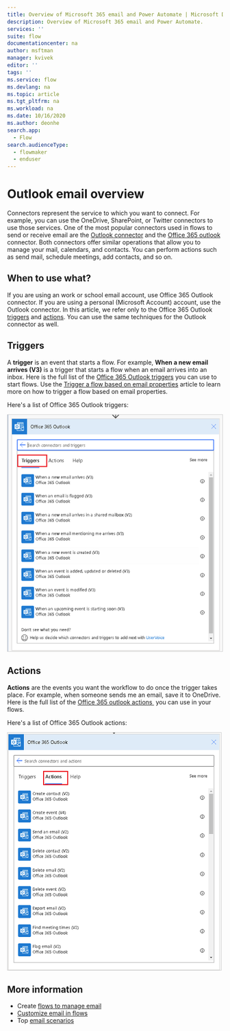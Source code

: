 ```yaml
---
title: Overview of Microsoft 365 email and Power Automate | Microsoft Docs
description: Overview of Microsoft 365 email and Power Automate.
services: ''
suite: flow
documentationcenter: na
author: msftman
manager: kvivek
editor: ''
tags: ''
ms.service: flow
ms.devlang: na
ms.topic: article
ms.tgt_pltfrm: na
ms.workload: na
ms.date: 10/16/2020
ms.author: deonhe
search.app: 
  - Flow
search.audienceType: 
  - flowmaker
  - enduser
---
```

# Outlook email overview

Connectors represent the service to which you want to connect. For example, you can use the OneDrive, SharePoint, or Twitter connectors to use those services. One of the most popular connectors used in flows to send or receive email are the [Outlook connector](https://docs.microsoft.com/connectors/outlook/) and the [Office 365 outlook](https://docs.microsoft.com/connectors/office365/#known-issues-and-limitations) connector. Both connectors offer similar operations that allow you to manage your mail, calendars, and contacts. You can perform actions such as send mail, schedule meetings, add contacts, and so on.

## When to use what?

If you are using an work or school email account, use Office 365 Outlook connector. If you are using a personal (Microsoft Account) account, use the Outlook connector. In this article, we refer only to the Office 365 Outlook [triggers](https://docs.microsoft.com/connectors/office365/#triggers) and [actions](https://docs.microsoft.com/connectors/office365/#actions). You can use the same techniques for the Outlook connector as well.

## Triggers

A **trigger** is an event that starts a flow. For example, **When a new email arrives (V3)** is a trigger that starts a flow when an email arrives into an inbox. Here is the full list of the [Office 365 Outlook triggers](https://docs.microsoft.com/connectors/office365/#triggers) you can use to start flows. Use the [Trigger a flow based on email properties](https://docs.microsoft.com/power-automate/email-triggers) article to learn more on how to trigger a flow based on email properties.

Here's a list of Office 365 Outlook triggers:

   ![A screenshot of some of the Office 365 Outlook triggers](./media/email/12700a7ab29c81632d6c15024a9779e8.png)


## Actions

**Actions** are the events you want the workflow to do once the trigger takes place. For example, when someone sends me an email, save it to OneDrive. Here is the full list of the [Office 365 outlook actions ](https://docs.microsoft.com/connectors/office365/#actions) you can use in your flows.

Here's a list of Office 365 Outlook actions:

   ![A screenshot of some of the Office 365 Outlook triggers](./media/email/927e5d3c66c36d1140667ab09760bb99.png)


## More information

- Create [flows to manage email](create-email-flows.md)
- [Customize email in flows](email-customization.md)
- Top [email scenarios](email-top-scenarios.md)


